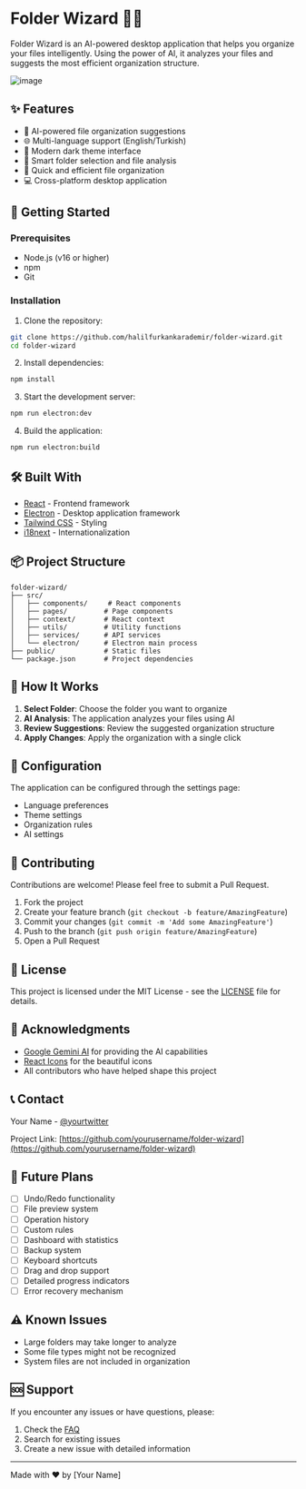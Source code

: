 # Folder Wizard 🧙‍♂️

Folder Wizard is an AI-powered desktop application that helps you organize your files intelligently. Using the power of AI, it analyzes your files and suggests the most efficient organization structure.

![image](https://github.com/user-attachments/assets/212df12d-620d-4e6a-9cf5-225a31300310)

## ✨ Features

-   🤖 AI-powered file organization suggestions
-   🌐 Multi-language support (English/Turkish)
-   🎨 Modern dark theme interface
-   📁 Smart folder selection and file analysis
-   🚀 Quick and efficient file organization
-   💻 Cross-platform desktop application

## 🚀 Getting Started

### Prerequisites

-   Node.js (v16 or higher)
-   npm
-   Git

### Installation

1. Clone the repository:

```bash
git clone https://github.com/halilfurkankarademir/folder-wizard.git
cd folder-wizard
```

2. Install dependencies:

```bash
npm install
```

3. Start the development server:

```bash
npm run electron:dev
```

4. Build the application:

```bash
npm run electron:build
```

## 🛠️ Built With

-   [React](https://reactjs.org/) - Frontend framework
-   [Electron](https://www.electronjs.org/) - Desktop application framework
-   [Tailwind CSS](https://tailwindcss.com/) - Styling
-   [i18next](https://www.i18next.com/) - Internationalization

## 📦 Project Structure

```
folder-wizard/
├── src/
│   ├── components/     # React components
│   ├── pages/         # Page components
│   ├── context/       # React context
│   ├── utils/         # Utility functions
│   ├── services/      # API services
│   └── electron/      # Electron main process
├── public/            # Static files
└── package.json       # Project dependencies
```

## 🎯 How It Works

1. **Select Folder**: Choose the folder you want to organize
2. **AI Analysis**: The application analyzes your files using AI
3. **Review Suggestions**: Review the suggested organization structure
4. **Apply Changes**: Apply the organization with a single click

## 🔧 Configuration

The application can be configured through the settings page:

-   Language preferences
-   Theme settings
-   Organization rules
-   AI settings

## 🤝 Contributing

Contributions are welcome! Please feel free to submit a Pull Request.

1. Fork the project
2. Create your feature branch (`git checkout -b feature/AmazingFeature`)
3. Commit your changes (`git commit -m 'Add some AmazingFeature'`)
4. Push to the branch (`git push origin feature/AmazingFeature`)
5. Open a Pull Request

## 📝 License

This project is licensed under the MIT License - see the [LICENSE](LICENSE) file for details.

## 🙏 Acknowledgments

-   [Google Gemini AI](https://deepmind.google/technologies/gemini/) for providing the AI capabilities
-   [React Icons](https://react-icons.github.io/react-icons/) for the beautiful icons
-   All contributors who have helped shape this project

## 📞 Contact

Your Name - [@yourtwitter](https://twitter.com/yourtwitter)

Project Link: [https://github.com/yourusername/folder-wizard](https://github.com/yourusername/folder-wizard)

## 🔮 Future Plans

-   [ ] Undo/Redo functionality
-   [ ] File preview system
-   [ ] Operation history
-   [ ] Custom rules
-   [ ] Dashboard with statistics
-   [ ] Backup system
-   [ ] Keyboard shortcuts
-   [ ] Drag and drop support
-   [ ] Detailed progress indicators
-   [ ] Error recovery mechanism

## ⚠️ Known Issues

-   Large folders may take longer to analyze
-   Some file types might not be recognized
-   System files are not included in organization

## 🆘 Support

If you encounter any issues or have questions, please:

1. Check the [FAQ](docs/FAQ.md)
2. Search for existing issues
3. Create a new issue with detailed information

---

Made with ❤️ by [Your Name]
